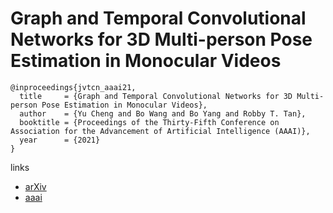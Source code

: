 # Graph and Temporal Convolutional Networks for 3D Multi-person Pose Estimation in Monocular Videos

```
@inproceedings{jvtcn_aaai21,
  title     = {Graph and Temporal Convolutional Networks for 3D Multi-person Pose Estimation in Monocular Videos},
  author    = {Yu Cheng and Bo Wang and Bo Yang and Robby T. Tan},
  booktitle = {Proceedings of the Thirty-Fifth Conference on Association for the Advancement of Artificial Intelligence (AAAI)},
  year      = {2021}
}
```

links
- [arXiv](https://arxiv.org/abs/2012.11806)
- [aaai](https://aaai.org/AAAI21Papers/AAAI-567.ChengY.pdf)
